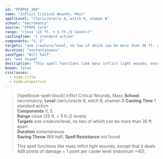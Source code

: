 ```yaml
---
id: "PFRPGC_289"
name: "Inflict Critical Wounds, Mass"
spellLevel: "cleric/oracle 8, witch 9, shaman 8"
school: "necromancy"
source: "PFRPG Core"
range: "close (25 ft. + 5 ft./2 levels)"
castingTime: "1 standard action"
components: "V, S"
targets: "one creature/level, no two of which can be more than 30 ft. apart"
duration: "instantaneous"
saveType: "Will half"
sr: "not found"
description: "This spell functions like mass inflict light wounds, except that it deals 4d8 points of damage + 1 point per caster level (maximum +40)."
known: false
cssclasses:
  - hide-title
  - hide-properties
---
```


> [!spellbook-spell-block] Inflict Critical Wounds, Mass
> **School:** necromancy; **Level** cleric/oracle 8, witch 9, shaman 8
> **Casting Time** 1 standard action  
> **Components** V, S  
> **Range** close (25 ft. + 5 ft./2 levels)  
> **Targets** one creature/level, no two of which can be more than 30 ft. apart  
> **Duration** instantaneous  
> **Saving Throw** Will half; **Spell Resistance** not found
> 
> This spell functions like mass inflict light wounds, except that it deals 4d8 points of damage + 1 point per caster level (maximum +40).